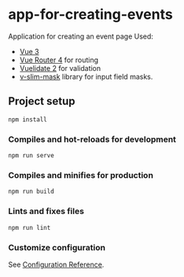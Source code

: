 # app-for-creating-events

Application for creating an event page
Used:
- [Vue 3](https://v3.vuejs.org/ "Vue 3")
- [Vue Router 4](https://next.router.vuejs.org/guide/ "Vue Router 4") for routing
- [Vuelidate 2](https://vuelidate-next.netlify.app/ "Vuelidate 2") for validation
- [v-slim-mask](https://www.npmjs.com/package/v-slim-mask "v-slim-mask") library for input field masks.

## Project setup
```
npm install
```

### Compiles and hot-reloads for development
```
npm run serve
```

### Compiles and minifies for production
```
npm run build
```

### Lints and fixes files
```
npm run lint
```

### Customize configuration
See [Configuration Reference](https://cli.vuejs.org/config/).
